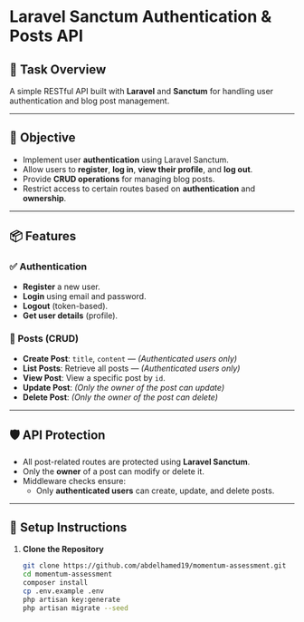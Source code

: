# Laravel Sanctum Authentication & Posts API

## 🚀 Task Overview

A simple RESTful API built with **Laravel** and **Sanctum** for handling user authentication and blog post management.

---

## 🎯 Objective

- Implement user **authentication** using Laravel Sanctum.
- Allow users to **register**, **log in**, **view their profile**, and **log out**.
- Provide **CRUD operations** for managing blog posts.
- Restrict access to certain routes based on **authentication** and **ownership**.

---

## 📦 Features

### ✅ Authentication
- **Register** a new user.
- **Login** using email and password.
- **Logout** (token-based).
- **Get user details** (profile).

### 📝 Posts (CRUD)
- **Create Post**: `title`, `content` — *(Authenticated users only)*
- **List Posts**: Retrieve all posts — *(Authenticated users only)*
- **View Post**: View a specific post by `id`.
- **Update Post**: *(Only the owner of the post can update)*
- **Delete Post**: *(Only the owner of the post can delete)*

---

## 🛡️ API Protection

- All post-related routes are protected using **Laravel Sanctum**.
- Only the **owner** of a post can modify or delete it.
- Middleware checks ensure:
  - Only **authenticated users** can create, update, and delete posts.

---

## 🔧 Setup Instructions

1. **Clone the Repository**
   ```bash
   git clone https://github.com/abdelhamed19/momentum-assessment.git
   cd momentum-assessment
   composer install
   cp .env.example .env
   php artisan key:generate
   php artisan migrate --seed
